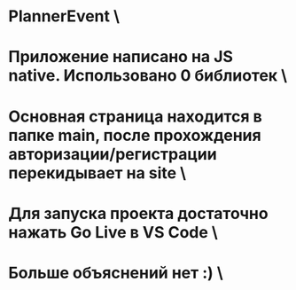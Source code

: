 # PlannerEvent \
# Приложение написано на JS native. Использовано 0 библиотек \
# Основная страница находится в папке main, после прохождения авторизации/регистрации перекидывает на site \
# Для запуска проекта достаточно нажать Go Live в VS Code \
# Больше объяснений нет :) \

